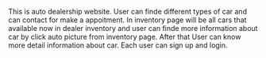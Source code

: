 This is auto dealership website. User can finde different types of car and can contact for make a appoitment. In inventory page will be all cars that available now in dealer inventory and user can finde more information about car by click auto picture from inventory page. After that User can know more detail information about car. Each user can sign up and login. 
